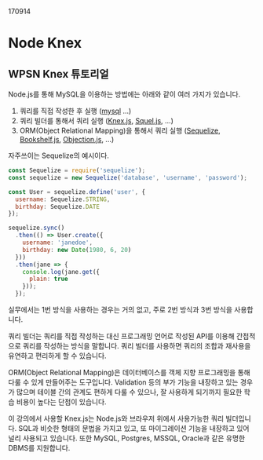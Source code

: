 170914

# Node Knex

## WPSN Knex 튜토리얼

Node.js를 통해 MySQL을 이용하는 방법에는 아래와 같이 여러 가지가 있습니다.  

1. 쿼리를 직접 작성한 후 실행 ([mysql](https://www.npmjs.com/package/mysql) ...)  
2. 쿼리 빌더를 통해서 쿼리 실행 ([Knex.js](http://knexjs.org/), [Squel.js](https://hiddentao.com/squel/), ...)  
3. ORM(Object Relational Mapping)을 통해서 쿼리 실행 ([Sequelize](http://docs.sequelizejs.com/), [Bookshelf.js](http://bookshelfjs.org/), [Objection.js](http://vincit.github.io/objection.js/), ...)  

자주쓰이는 Sequelize의 예시이다.  
```js
const Sequelize = require('sequelize');
const sequelize = new Sequelize('database', 'username', 'password');

const User = sequelize.define('user', {
  username: Sequelize.STRING,
  birthday: Sequelize.DATE
});

sequelize.sync()
  .then(() => User.create({
    username: 'janedoe',
    birthday: new Date(1980, 6, 20)
  }))
  .then(jane => {
    console.log(jane.get({
      plain: true
    }));
  });
```
실무에서는 1번 방식을 사용하는 경우는 거의 없고, 주로 2번 방식과 3번 방식을 사용합니다.  

쿼리 빌더는 쿼리를 직접 작성하는 대신 프로그래밍 언어로 작성된 API를 이용해 간접적으로 쿼리를 작성하는 방식을 말합니다. 쿼리 빌더를 사용하면 쿼리의 조합과 재사용을 유연하고 편리하게 할 수 있습니다.  

ORM(Object Relational Mapping)은 데이터베이스를 객체 지향 프로그래밍을 통해 다룰 수 있게 만들어주는 도구입니다. Validation 등의 부가 기능을 내장하고 있는 경우가 많으며 테이블 간의 관계도 편하게 다룰 수 있으나, 잘 사용하게 되기까지 필요한 학습 비용이 높다는 단점이 있습니다.  

이 강의에서 사용할 Knex.js는 Node.js와 브라우저 위에서 사용가능한 쿼리 빌더입니다. SQL과 비슷한 형태의 문법을 가지고 있고, 또 마이그레이션 기능을 내장하고 있어 널리 사용되고 있습니다. 또한 MySQL, Postgres, MSSQL, Oracle과 같은 유명한 DBMS를 지원합니다.  
